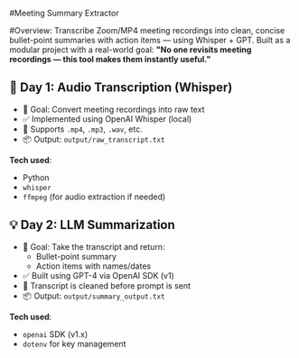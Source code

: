 #Meeting Summary Extractor

#Overview:
Transcribe Zoom/MP4 meeting recordings into clean, concise bullet-point summaries with action items — using Whisper + GPT.
Built as a modular project with a real-world goal: **"No one revisits meeting recordings — this tool makes them instantly useful."**

## 🧠 Day 1: Audio Transcription (Whisper)

- 🎯 Goal: Convert meeting recordings into raw text
- ✅ Implemented using OpenAI Whisper (local)
- 🔁 Supports `.mp4`, `.mp3`, `.wav`, etc.
- 📦 Output: `output/raw_transcript.txt`

**Tech used**:
- Python
- `whisper`
- `ffmpeg` (for audio extraction if needed)

## 💡 Day 2: LLM Summarization

- 🎯 Goal: Take the transcript and return:
  - Bullet-point summary
  - Action items with names/dates
- ✅ Built using GPT-4 via OpenAI SDK (v1)
- 🧼 Transcript is cleaned before prompt is sent
- 📦 Output: `output/summary_output.txt`

**Tech used**:
- `openai` SDK (v1.x)
- `dotenv` for key management


